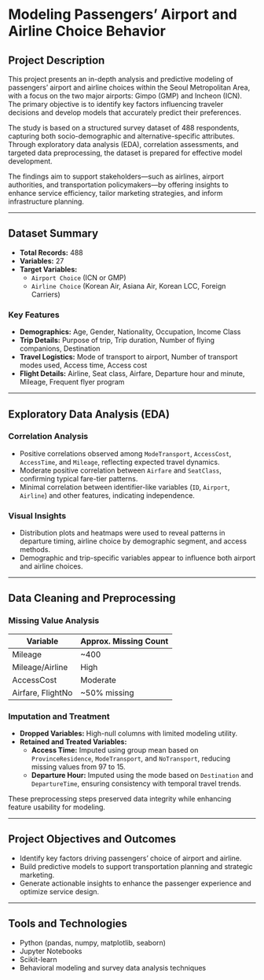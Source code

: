 # Modeling Passengers’ Airport and Airline Choice Behavior

## Project Description

This project presents an in-depth analysis and predictive modeling of passengers’ airport and airline choices within the Seoul Metropolitan Area, with a focus on the two major airports: Gimpo (GMP) and Incheon (ICN). The primary objective is to identify key factors influencing traveler decisions and develop models that accurately predict their preferences.

The study is based on a structured survey dataset of 488 respondents, capturing both socio-demographic and alternative-specific attributes. Through exploratory data analysis (EDA), correlation assessments, and targeted data preprocessing, the dataset is prepared for effective model development.

The findings aim to support stakeholders—such as airlines, airport authorities, and transportation policymakers—by offering insights to enhance service efficiency, tailor marketing strategies, and inform infrastructure planning.

---

## Dataset Summary

- **Total Records:** 488
- **Variables:** 27
- **Target Variables:**
  - `Airport Choice` (ICN or GMP)
  - `Airline Choice` (Korean Air, Asiana Air, Korean LCC, Foreign Carriers)

### Key Features

- **Demographics:** Age, Gender, Nationality, Occupation, Income Class  
- **Trip Details:** Purpose of trip, Trip duration, Number of flying companions, Destination  
- **Travel Logistics:** Mode of transport to airport, Number of transport modes used, Access time, Access cost  
- **Flight Details:** Airline, Seat class, Airfare, Departure hour and minute, Mileage, Frequent flyer program

---

## Exploratory Data Analysis (EDA)

### Correlation Analysis

- Positive correlations observed among `ModeTransport`, `AccessCost`, `AccessTime`, and `Mileage`, reflecting expected travel dynamics.
- Moderate positive correlation between `Airfare` and `SeatClass`, confirming typical fare-tier patterns.
- Minimal correlation between identifier-like variables (`ID`, `Airport`, `Airline`) and other features, indicating independence.

### Visual Insights

- Distribution plots and heatmaps were used to reveal patterns in departure timing, airline choice by demographic segment, and access methods.
- Demographic and trip-specific variables appear to influence both airport and airline choices.

---

## Data Cleaning and Preprocessing

### Missing Value Analysis

| Variable           | Approx. Missing Count |
|--------------------|------------------------|
| Mileage            | ~400                   |
| Mileage/Airline    | High                   |
| AccessCost         | Moderate               |
| Airfare, FlightNo  | ~50% missing           |

### Imputation and Treatment

- **Dropped Variables:** High-null columns with limited modeling utility.
- **Retained and Treated Variables:**
  - **Access Time:** Imputed using group mean based on `ProvinceResidence`, `ModeTransport`, and `NoTransport`, reducing missing values from 97 to 15.
  - **Departure Hour:** Imputed using the mode based on `Destination` and `DepartureTime`, ensuring consistency with temporal travel trends.

These preprocessing steps preserved data integrity while enhancing feature usability for modeling.

---

## Project Objectives and Outcomes

- Identify key factors driving passengers’ choice of airport and airline.
- Build predictive models to support transportation planning and strategic marketing.
- Generate actionable insights to enhance the passenger experience and optimize service design.

---

## Tools and Technologies

- Python (pandas, numpy, matplotlib, seaborn)
- Jupyter Notebooks
- Scikit-learn
- Behavioral modeling and survey data analysis techniques
